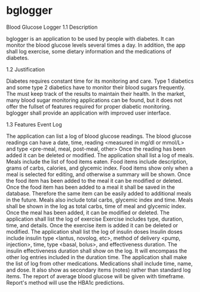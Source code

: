 # bglogger
Blood Glucose Logger
1.1	Description 

bglogger is an application to be used by people with diabetes. It can monitor the blood glucose levels several times a day. 
In addition, the app shall log exercise, some dietary information and the medications of diabetes.

1.2	Justification 

Diabetes requires constant time for its monitoring and care. 
Type 1 diabetics and some type 2 diabetics have to monitor their blood sugars frequently.
The must keep track of the results to maintain their health. 
In the market, many blood sugar monitoring applications can be found, but it does not offer the fullset of features required for proper diabetic monitoring. 
bglogger shall provide an application with improved user interface.

1.3	Features Event Log

The application can list a log of blood glucose readings.
The blood glucose readings can have a date, time, reading <measured in mg/dl or mmol/L> and type <pre-meal, meal, post-meal, other>
Once the reading has been added it can be deleted or modified. 
The application shall list a log of meals. 
Meals include the list of food items eaten. 
Food items include description, grams of carbs, calories, and glycemic index. 
Food items show only when a meal is selected for editing, and otherwise a summary will be shown. 
Once the food item has been added to the meal it can be modified or deleted. 
Once the food item has been added to a meal it shall be saved in the database. Therefore the same item can be easily added to additional meals in the future. 
Meals also include total carbs, glycemic index and time. 
Meals shall be shown in the log as total carbs, time of meal and glycemic index. 
Once the meal has been added, it can be modified or deleted. 
The application shall list the log of exercise Exercise includes type, duration, time, and details.
Once the exercise item is added it can be deleted or modified. 
The application shall list the log of insulin doses 
Insulin doses include insulin type <lantus, novolog, etc>, method of delivery <pump, injection>, time, type <basal, bolus>, and effectiveness duration. 
The insulin effectiveness duration shall show on the log. It will encompass the other log entries included in the duration time. 
The application shall make the list of log from other medications. 
Medications shall include time, name, and dose. 
It also show as secondary items (notes) rather than standard log items. 
The report of average blood glucose will be given with timeframe. Report's method will use the HBA1c predictions.
